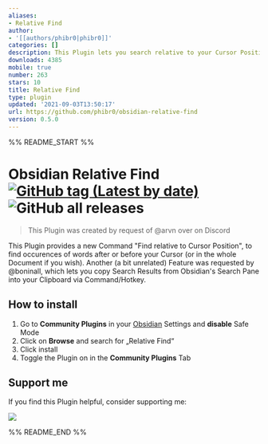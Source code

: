 ```yaml
---
aliases:
- Relative Find
author:
- '[[authors/phibr0|phibr0]]'
categories: []
description: This Plugin lets you search relative to your Cursor Position.
downloads: 4385
mobile: true
number: 263
stars: 10
title: Relative Find
type: plugin
updated: '2021-09-03T13:50:17'
url: https://github.com/phibr0/obsidian-relative-find
version: 0.5.0
---
```


%% README_START %%

# Obsidian Relative Find [![GitHub tag (Latest by date)](https://img.shields.io/github/v/tag/phibr0/obsidian-relative-find)](https://github.com/phibr0/obsidian-relative-find/releases) ![GitHub all releases](https://img.shields.io/github/downloads/phibr0/obsidian-relative-find/total)

> This Plugin was created by request of @arvn over on Discord

This Plugin provides a new Command "Find relative to Cursor Position", to find occurences of words after or before your Cursor (or in the whole Document if you wish). Another (a bit unrelated) Feature was requested by @boninall, which lets you copy Search Results from Obsidian's Search Pane into your Clipboard via Command/Hotkey.

## How to install

1. Go to **Community Plugins** in your [Obsidian](https://www.obsidian.md) Settings and **disable** Safe Mode
2. Click on **Browse** and search for „Relative Find“
3. Click install
4. Toggle the Plugin on in the **Community Plugins** Tab

## Support me

If you find this Plugin helpful, consider supporting me:

<a href="https://www.buymeacoffee.com/phibr0"><img src="https://img.buymeacoffee.com/button-api/?text=Buy me a coffee&emoji=&slug=phibr0&button_colour=5F7FFF&font_colour=ffffff&font_family=Inter&outline_colour=000000&coffee_colour=FFDD00"></a>


%% README_END %%